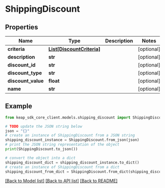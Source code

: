 # ShippingDiscount


## Properties

Name | Type | Description | Notes
------------ | ------------- | ------------- | -------------
**criteria** | [**List[DiscountCriteria]**](DiscountCriteria.md) |  | [optional] 
**description** | **str** |  | [optional] 
**discount_id** | **str** |  | [optional] 
**discount_type** | **str** |  | [optional] 
**discount_value** | **float** |  | [optional] 
**name** | **str** |  | [optional] 

## Example

```python
from keap_sdk_core_client.models.shipping_discount import ShippingDiscount

# TODO update the JSON string below
json = "{}"
# create an instance of ShippingDiscount from a JSON string
shipping_discount_instance = ShippingDiscount.from_json(json)
# print the JSON string representation of the object
print(ShippingDiscount.to_json())

# convert the object into a dict
shipping_discount_dict = shipping_discount_instance.to_dict()
# create an instance of ShippingDiscount from a dict
shipping_discount_from_dict = ShippingDiscount.from_dict(shipping_discount_dict)
```
[[Back to Model list]](../README.md#documentation-for-models) [[Back to API list]](../README.md#documentation-for-api-endpoints) [[Back to README]](../README.md)


